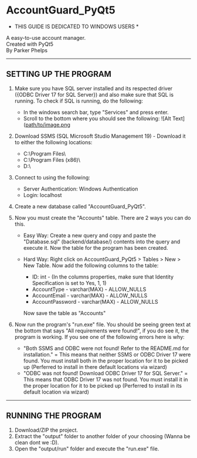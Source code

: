 # AccountGuard_PyQt5

* THIS GUIDE IS DEDICATED TO WINDOWS USERS *

A easy-to-use account manager.                                                                                                                                                                                                                           
Created with PyQt5                                                                                                            
By Parker Phelps

----------------------
SETTING UP THE PROGRAM
----------------------

1. Make sure you have SQL server installed and its respected driver ({ODBC Driver 17 for SQL Server}) and also make sure that SQL is running. To check if SQL is running, do the following:
   - In the windows search bar, type "Services" and press enter.
   - Scroll to the bottom where you should see the following:
   ![Alt Text]([path/to/image.png](frontend/assets/imgs/sqlrunning.png)
   

3. Download SSMS (SQL Microsoft Studio Management 19) - Download it to either the following locations:

   -   C:\Program Files\
   -   C:\Program Files (x86)\
   -   D:\
   
3. Connect to using the following:
   - Server Authentication: Windows Authentication
   - Login: localhost 
4. Create a new database called "AccountGuard_PyQt5".
5. Now you must create the "Accounts" table. There are 2 ways you can do this.
   - Easy Way: 
      Create a new query and copy and paste the "Database.sql" (backend/database/) contents into the query and execute it. Now the table for the program has been created.
   - Hard Way:
      Right click on AccountGuard_PyQt5 > Tables > New > New Table. Now add the following columns to the table:
      - ID: int - (In the columns properties, make sure that Identity Specification is set to Yes, 1, 1)
      - AccountType - varchar(MAX) - ALLOW_NULLS
      - AccountEmail - varchar(MAX) - ALLOW_NULLS
      - AccountPassword - varchar(MAX) - ALLOW_NULLS
                                                                                                                   
      Now save the table as "Accounts"

6. Now run the program's "run.exe" file. You should be seeing green text at the bottom that says "All requirements were found!", if you do see it, the program is working. If you see one of the following errors here is why:
   - "Both SSMS and ODBC were not found! Refer to the README.md for installation." = This means that neither SSMS or ODBC Driver 17 were found. You must install both in the proper location for it to be picked up (Perferred to install in there default locations via wizard)
   - "ODBC was not found! Download ODBC Driver 17 for SQL Server." = This means that ODBC Driver 17 was not found. You must install it in the proper location for it to be picked up (Perferred to install in its default location via wizard)


-------------------
RUNNING THE PROGRAM
-------------------
1. Download/ZIP the project.
2. Extract the "output" folder to another folder of your choosing (Wanna be clean dont we :D).
3. Open the "output/run" folder and execute the "run.exe" file.
